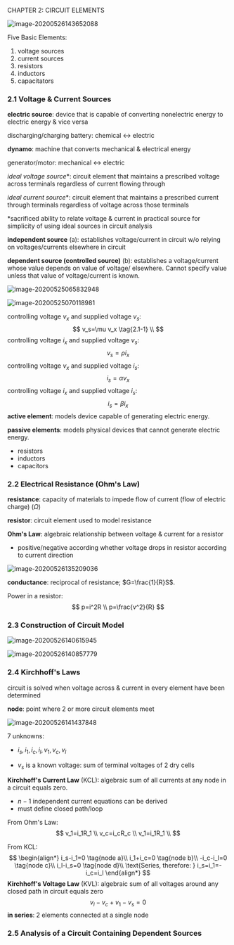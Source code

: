 CHAPTER 2: CIRCUIT ELEMENTS

![image-20200526143652088](C:\Users\Kaycee\AppData\Roaming\Typora\typora-user-images\image-20200526143652088.png)

Five Basic Elements:

1. voltage sources
2. current sources
3. resistors
4. inductors
5. capacitators

### 2.1 Voltage & Current Sources

**electric source**: device that is capable of converting nonelectric energy to electric energy & vice versa

discharging/charging battery: chemical $\leftrightarrow$ electric

**dynamo**: machine that converts mechanical & electrical energy

generator/motor: mechanical $\leftrightarrow$ electric

**ideal* voltage source**: circuit element that maintains a prescribed voltage across terminals regardless of current flowing through

**ideal* current source**: circuit element that maintains a prescribed current through terminals regardless of voltage across those terminals

*sacrificed ability to relate voltage & current in practical source for simplicity of using ideal sources in circuit analysis

**independent source** (a): establishes voltage/current in circuit w/o relying on voltages/currents elsewhere in circuit

**dependent source (controlled source)** (b): establishes a voltage/current whose value depends on value of voltage/ elsewhere. Cannot specify value unless that value of voltage/current is known.

![image-20200525065832948](C:\Users\Kaycee\AppData\Roaming\Typora\typora-user-images\image-20200525065832948.png)

![image-20200525070118981](C:\Users\Kaycee\AppData\Roaming\Typora\typora-user-images\image-20200525070118981.png)

controlling voltage $v_x$ and supplied voltage $v_s$:
$$
v_s=\mu v_x \tag{2.1-1} \\
$$
controlling voltage $i_x$ and supplied voltage $v_s$:
$$
v_s=\rho i_x \tag{2.1-2}
$$
controlling voltage $v_x$ and supplied voltage $i_s$:
$$
i_s = \alpha v_x \tag{2.1-3}
$$
controlling voltage $i_x$ and supplied voltage $i_s$:
$$
i_s=\beta i_x \tag{2.1-4}
$$
**active element**: models device capable of generating electric energy.

**passive elements**: models physical devices that cannot generate electric energy.

- resistors
- inductors
- capacitors

### 2.2 Electrical Resistance (Ohm's Law)

**resistance**: capacity of materials to impede flow of current (flow of electric charge) ($\Omega$)

**resistor**: circuit element used to model resistance

**Ohm's Law**: algebraic relationship between voltage & current for a resistor

- positive/negative according whether voltage drops in resistor according to current direction

![image-20200526135209036](C:\Users\Kaycee\AppData\Roaming\Typora\typora-user-images\image-20200526135209036.png)

**conductance**: reciprocal of resistance; $G=\frac{1}{R}S$.

Power in a resistor:
$$
p=i^2R \\
p=\frac{v^2}{R}
$$

### 2.3 Construction of Circuit Model

![image-20200526140615945](C:\Users\Kaycee\AppData\Roaming\Typora\typora-user-images\image-20200526140615945.png)

![image-20200526140857779](C:\Users\Kaycee\AppData\Roaming\Typora\typora-user-images\image-20200526140857779.png)

### 2.4 Kirchhoff's Laws

circuit is solved when voltage across & current in every element have been determined

**node**: point where 2 or more circuit elements meet

![image-20200526141437848](C:\Users\Kaycee\AppData\Roaming\Typora\typora-user-images\image-20200526141437848.png)

7 unknowns: 

- $i_s, i_1, i_c, i_l, v_1, v_c, v_l$ 

- $v_s$ is a known voltage: sum of terminal voltages of 2 dry cells

**Kirchhoff's Current Law** (KCL): algebraic sum of all currents at any node in a circuit equals zero.

- $n-1$ independent current equations can be derived
- must define closed path/loop

From Ohm's Law:
$$
v_1=i_1R_1 \\
v_c=i_cR_c \\
v_1=i_1R_1 \\
$$


From KCL:
$$
\begin{align*}
i_s-i_1=0 \tag{node a}\\
i_1+i_c=0 \tag{node b}\\
-i_c-i_l=0 \tag{node c}\\
i_l-i_s=0 \tag{node d}\\
\text{Series, therefore: } i_s=i_1=-i_c=i_l
\end{align*}
$$
**Kirchhoff's Voltage Law** (KVL): algebraic sum of all voltages around any closed path in circuit equals zero
$$
v_l-v_c+v_1-v_s=0
$$
**in series**: 2 elements connected at a single node

### 2.5 Analysis of a Circuit Containing Dependent Sources























